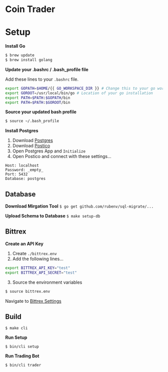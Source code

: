 # Coin Trader

# Setup

**Install Go**

```bash
$ brew update
$ brew install golang
```

**Update your .bashrc / .bash_profile file**

Add these lines to your `.bashrc` file.

```bash
export GOPATH=$HOME/{{ GO_WORKSPACE_DIR }} # Change this to your go workspace.
export GOROOT=/usr/local/bin/go # Location of your go installation
export PATH=$PATH:$GOPATH/bin
export PATH=$PATH:$GOROOT/bin
```

**Source your updated bash profile**

```bash
$ source ~/.bash_profile
```

**Install Postgres**

1. Download [Postgres](https://postgresapp.com/)
2. Download [Postico](https://eggerapps.at/postico/)
3. Open Postgres App and `Initialize`
4. Open Postico and connect with these settings...

```
Host: localhost
Password: _empty_
Port: 5432
Database: postgres
```

## Database

**Download Mirgation Tool**
`$ go get github.com/rubenv/sql-migrate/...`

**Upload Schema to Database**
`$ make setup-db`

## Bittrex

**Create an API Key**

1. Create `./bittrex.env`
2. Add the following lines...
```bash
export BITTREX_API_KEY="test"
export BITTREX_API_SECRET="test"
```
3. Source the environment variables
```bash
$ source bittrex.env
```


Navigate to [Bittrex Settings](https://bittrex.com/Manage#sectionApi)

## Build

`$ make cli`


**Run Setup**

`$ bin/cli setup`

**Run Trading Bot**

`$ bin/cli trader`


